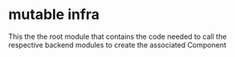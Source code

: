 # mutable infra

This the the root module that contains the code needed to call the respective backend modules to create the associated Component